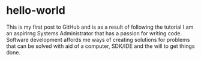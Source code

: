 # hello-world
This is my first post to GitHub and is as a result of following the tutorial
I am an aspirirng Systems Administrator that has a passion for writing code. Software development affords me ways of creating solutions for problems that can be solved with aid of a computer, SDK/IDE and the will to get things done.
